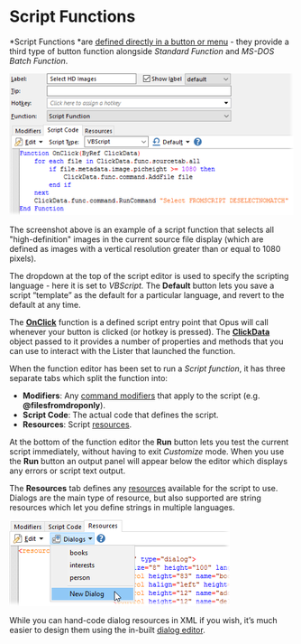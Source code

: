 # Script Functions

*Script Functions *are [defined directly in a button or menu](/Manual/customize/creating_your_own_buttons/README.md) - they provide a third type of button function alongside *Standard Function* and *MS-DOS Batch Function*.

![](/Manual/images/media/script_function.png)

The screenshot above is an example of a script function that selects all "high-definition" images in the current source file display (which are defined as images with a vertical resolution greater than or equal to 1080 pixels).

The dropdown at the top of the script editor is used to specify the scripting language - here it is set to *VBScript.* The **Default** button lets you save a script “template” as the default for a particular language, and revert to the default at any time.

The **[OnClick](/Manual/reference/scripting_reference/scripting_events/onclick.md)** function is a defined script entry point that Opus will call whenever your button is clicked (or hotkey is pressed). The **[ClickData](/Manual/reference/scripting_reference/scripting_objects/clickdata.md)** object passed to it provides a number of properties and methods that you can use to interact with the Lister that launched the function.

When the function editor has been set to run a *Script function*, it has three separate tabs which split the function into:

- **Modifiers**: Any [command modifiers](/Manual/customize/creating_your_own_buttons/command_modifiers.md) that apply to the script (e.g. **@filesfromdroponly**).
- **Script Code**: The actual code that defines the script.
- **Resources**: Script [resources](resources/README.md).

At the bottom of the function editor the **Run** button lets you test the current script immediately, without having to exit *Customize* mode. When you use the **Run** button an output panel will appear below the editor which displays any errors or script text output.

The **Resources** tab defines any [resources](resources/README.md) available for the script to use. Dialogs are the main type of resource, but also supported are string resources which let you define strings in multiple languages.

![](/Manual/images/media/image063.png)

While you can hand-code dialog resources in XML if you wish, it’s much easier to design them using the in-built [dialog editor](/Manual/scripting/script_editor/editors/dialog_editor/README.md).
